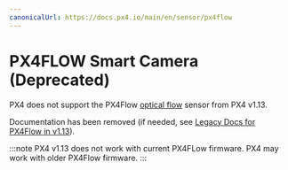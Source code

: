 ```yaml
---
canonicalUrl: https://docs.px4.io/main/en/sensor/px4flow
---
```


# PX4FLOW Smart Camera (Deprecated)

PX4 does not support the PX4Flow [optical flow](../sensor/optical_flow.md) sensor from PX4 v1.13.

Documentation has been removed (if needed, see [Legacy Docs for PX4Flow in v1.13](https://docs.px4.io/v1.13/en/sensor/px4flow.html)).

:::note
PX4 v1.13 does not work with current PX4FLow firmware.
PX4 may work with older PX4Flow firmware.
:::
